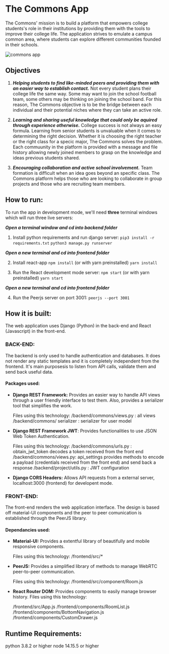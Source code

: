 # The Commons App

The Commons' mission is to build a platform that empowers college students's role in their institutions by providing them with the tools to improve their college life. The application strives to emulate a campus common area, where students can explore different communities founded in their schools.

<img src="/ss_laptop" title="commons app">


## Objectives

1. ***Helping students to find like-minded peers and providing them with an easier way to establish contact.*** Not every student plans their college life the same way. Some may want to join the school football team, some others may be thinking on joining the school band. For this reason, The Commons objective is to be the bridge between each individual and their potential niches where they can take an active role.

2. ***Learning and sharing useful knowledge that  could only be aquired  through experience otherwise.*** College success is not always an easy formula. Learning from senior students is unvaluable when it comes to determining the right decision. Whether it is choosing the right teacher or the right class for a specic major, The Commons solves the problem. Each commuunity in the platform is provided with a message and file history allowing newly joined members to grasp on the knowledge and ideas previous students shared.

3. ***Encouraging collaboration and active school involvement.*** Team formation is difficult when an idea goes beyond an specific class. The Commons platform helps those who are looking to collaborate in group projects and those who are recruiting team members.

 ## How to run:
 
To run the app in development mode, we'll need **three** terminal windows
which will run three live servers: 

   ***Open a terminal window and cd into backend folder***
1. Install python requirements and run django server:
	`pip3 install -r requirements.txt`
    `python3 manage.py runserver`

***Open a new terminal and cd into frontend folder***

2. Install react-app
	`npm install`
	(or with yarn preinstalled)
	`yarn install`

3. Run the React development mode server:
	`npm start`
	(or with yarn preinstalled)
	`yarn start`
	
***Open a new terminal and cd into frontend folder***

4. Run the Peerjs server on port 3001:
	`peerjs --port 3001`


	
## How it is built:

The web application uses Django (Python) in the back-end and React (Javascript) in the front-end.

### BACK-END:
The backend is only used to handle authentication and databases. It does not render any static templates and it is completely independent from the frontend. It's main purposesis to listen from API calls, validate them and send back useful data.

#### Packages used:

 - **Django REST Framework:** Provides an easier way to handle API views
   through a user friendly interface to test them. Also, provides a
   serializer tool that simplifies the work.
   
   Files using this technology: 
  /backend/commons/views.py : all views /backend/commons/    serializer
   : serializer for user model
   
 - **Django REST Framework JWT**: Provides functionalities to use JSON Web
   Token Authentication.

	Files using this technology:
	/backend/commons/urls.py : obtain_jwt_token decodes a token received from 			the front end
	/backend/commons/views.py: api_settings provides methods to encode a payload (credentials received from the front end) and send back a response
	/backend/project/utils.py : JWT configuration
	
 - **Django CORS Headers:**  Allows API requests from a external server, localhost:3000 (frontend) for developent mode.

### FRONT-END:

The front-end renders the web application interface. The design is based off material-UI components and the peer to peer comunication is established through the PeerJS library.

#### Dependancies used:

 - **Material-UI:** Provides a extentful library of beautifully and mobile responsive components.
   
   Files using this technology: /frontend/src/*
   
  - **PeerJS:** Provides a simplified library of methods to manage WebRTC peer-to-peer communication.
   
	   Files using this technology: /frontend/src/component/Room.js
   
   - **React Router DOM:** Provides components to easily manage browser history. Files using this technology:
   
	   /frontend/src/App.js /frontend/components/RoomList.js
	   /frontend/components/BottomNavigation.js
	   /frontend/components/CustomDrawer.js

## Runtime Requirements:

python 3.8.2 or higher
node 14.15.5 or higher